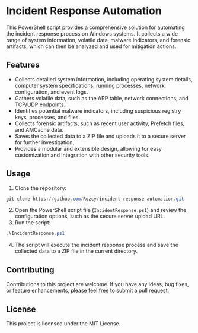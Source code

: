 # Incident Response Automation

This PowerShell script provides a comprehensive solution for automating the incident response process on Windows systems. It collects a wide range of system information, volatile data, malware indicators, and forensic artifacts, which can then be analyzed and used for mitigation actions.

## Features

- Collects detailed system information, including operating system details, computer system specifications, running processes, network configuration, and event logs.
- Gathers volatile data, such as the ARP table, network connections, and TCP/UDP endpoints.
- Identifies potential malware indicators, including suspicious registry keys, processes, and files.
- Collects forensic artifacts, such as recent user activity, Prefetch files, and AMCache data.
- Saves the collected data to a ZIP file and uploads it to a secure server for further investigation.
- Provides a modular and extensible design, allowing for easy customization and integration with other security tools.

## Usage

1. Clone the repository:
  ```powershell
  git clone https://github.com/Rozcy/incident-response-automation.git
  ```

2. Open the PowerShell script file (`IncidentResponse.ps1`) and review the configuration options, such as the secure server upload URL.
3. Run the script:
```powershell
.\IncidentResponse.ps1
```
4. The script will execute the incident response process and save the collected data to a ZIP file in the current directory.

## Contributing

Contributions to this project are welcome. If you have any ideas, bug fixes, or feature enhancements, please feel free to submit a pull request.

## License

This project is licensed under the MIT License.
